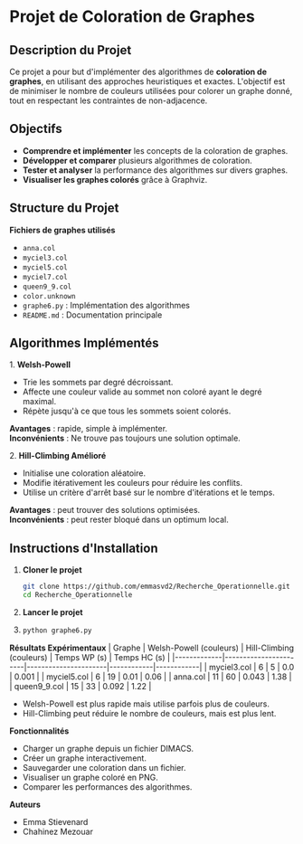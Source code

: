 # Projet de Coloration de Graphes

## Description du Projet
Ce projet a pour but d'implémenter des algorithmes de **coloration de graphes**, en utilisant des approches heuristiques et exactes. L'objectif est de minimiser le nombre de couleurs utilisées pour colorer un graphe donné, tout en respectant les contraintes de non-adjacence.

## Objectifs
- **Comprendre et implémenter** les concepts de la coloration de graphes.
- **Développer et comparer** plusieurs algorithmes de coloration.
- **Tester et analyser** la performance des algorithmes sur divers graphes.
- **Visualiser les graphes colorés** grâce à Graphviz.

## Structure du Projet
**Fichiers de graphes utilisés**
- `anna.col`
- `myciel3.col` 
- `myciel5.col`
- `myciel7.col` 
- `queen9_9.col`
- `color.unknown` 
- `graphe6.py` : Implémentation des algorithmes 
- `README.md` : Documentation principale 


## Algorithmes Implémentés
 1️. **Welsh-Powell**
- Trie les sommets par degré décroissant.
- Affecte une couleur valide au sommet non coloré ayant le degré maximal.
- Répète jusqu'à ce que tous les sommets soient colorés.

**Avantages** : rapide, simple à implémenter.  
**Inconvénients** : Ne trouve pas toujours une solution optimale.

2️. **Hill-Climbing Amélioré**
- Initialise une coloration aléatoire.
- Modifie itérativement les couleurs pour réduire les conflits.
- Utilise un critère d'arrêt basé sur le nombre d'itérations et le temps.

**Avantages** : peut trouver des solutions optimisées.  
**Inconvénients** : peut rester bloqué dans un optimum local.

## Instructions d'Installation
1. **Cloner le projet**  
   ```bash
   git clone https://github.com/emmasvd2/Recherche_Operationnelle.git
   cd Recherche_Operationnelle
   ```
2. **Lancer le projet**
3. ```bash
   python graphe6.py
   ```
   
**Résultats Expérimentaux**
| Graphe       | Welsh-Powell (couleurs) | Hill-Climbing (couleurs) | Temps WP (s) | Temps HC (s) |
|-------------|-----------------------|----------------------|------------|------------|
| myciel3.col  | 6                     | 5                    | 0.0        | 0.001      |
| myciel5.col  | 6                     | 19                   | 0.01       | 0.06       |
| anna.col     | 11                    | 60                   | 0.043      | 1.38       |
| queen9_9.col | 15                    | 33                   | 0.092      | 1.22       |


- Welsh-Powell est plus rapide mais utilise parfois plus de couleurs.
- Hill-Climbing peut réduire le nombre de couleurs, mais est plus lent.

**Fonctionnalités**
- Charger un graphe depuis un fichier DIMACS.
- Créer un graphe interactivement.
- Sauvegarder une coloration dans un fichier.
- Visualiser un graphe coloré en PNG.
- Comparer les performances des algorithmes.


**Auteurs**
- Emma Stievenard
- Chahinez Mezouar
